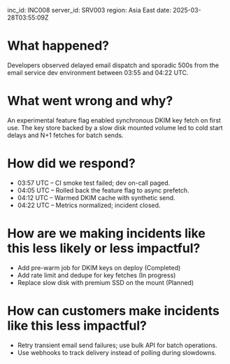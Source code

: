 inc_id: INC008
server_id: SRV003
region: Asia East
date: 2025-03-28T03:55:09Z

# What happened?
Developers observed delayed email dispatch and sporadic 500s from the email service dev environment between 03:55 and 04:22 UTC.

# What went wrong and why?
An experimental feature flag enabled synchronous DKIM key fetch on first use. The key store backed by a slow disk mounted volume led to cold start delays and N+1 fetches for batch sends.

# How did we respond?
* 03:57 UTC – CI smoke test failed; dev on-call paged.
* 04:05 UTC – Rolled back the feature flag to async prefetch.
* 04:12 UTC – Warmed DKIM cache with synthetic send.
* 04:22 UTC – Metrics normalized; incident closed.

# How are we making incidents like this less likely or less impactful?
* Add pre-warm job for DKIM keys on deploy (Completed)
* Add rate limit and dedupe for key fetches (In progress)
* Replace slow disk with premium SSD on the mount (Planned)

# How can customers make incidents like this less impactful?
* Retry transient email send failures; use bulk API for batch operations.
* Use webhooks to track delivery instead of polling during slowdowns.
